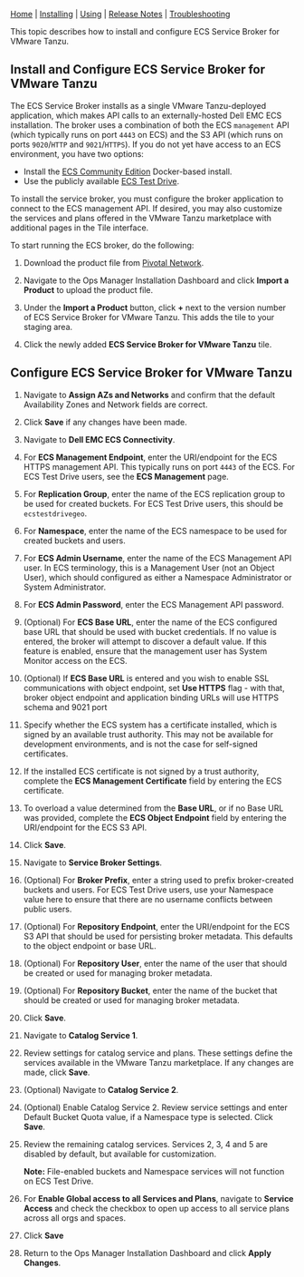 [Home](/index.md) | [Installing](/installing.md) | [Using](/using.md) | [Release Notes](/release-notes.md) | [Troubleshooting](/troubleshooting.md)

This topic describes how to install and configure ECS Service Broker for VMware Tanzu.


## <a id='install'></a> Install and Configure ECS Service Broker for VMware Tanzu

The ECS Service Broker installs as a single VMware Tanzu-deployed application, which makes API calls to an externally-hosted Dell EMC ECS installation. The broker uses a combination of both the ECS `management` API (which typically runs on port `4443` on ECS) and the S3 API (which runs on ports `9020`/`HTTP` and `9021`/`HTTPS`). If you do not yet have access to an ECS environment, you have two options:

* Install the [ECS Community Edition](https://github.com/EMCECS/ECS-CommunityEdition) Docker-based install.
* Use the publicly available [ECS Test Drive](https://portal.ecstestdrive.com).

To install the service broker, you must configure the broker application to connect to the ECS management API. If desired, you may also customize the services and plans offered in the VMware Tanzu marketplace with additional pages in the Tile interface.

To start running the ECS broker, do the following:

1. Download the product file from [Pivotal Network](https://network.pivotal.io/products/ecs-service-broker/).

1. Navigate to the Ops Manager Installation Dashboard and click **Import a Product** to upload the product file.

1. Under the **Import a Product** button, click **+** next to the version number of ECS Service Broker for VMware Tanzu. This adds the tile to your staging area.

1. Click the newly added **ECS Service Broker for VMware Tanzu** tile.


## <a id='install'></a> Configure ECS Service Broker for VMware Tanzu

1. Navigate to **Assign AZs and Networks** and confirm that the default Availability Zones and Network fields are correct.

1. Click **Save** if any changes have been made.

1. Navigate to **Dell EMC ECS Connectivity**.

1. For **ECS Management Endpoint**, enter the URI/endpoint for the ECS HTTPS management API. This typically runs on port `4443` of the ECS. For ECS Test Drive users, see the **ECS Management** page.

1. For **Replication Group**, enter the name of the ECS replication group to be used for created buckets. For ECS Test Drive users, this should be `ecstestdrivegeo`.

1. For **Namespace**, enter the name of the ECS namespace to be used for created buckets and users.

1. For **ECS Admin Username**, enter the name of the ECS Management API user. In ECS terminology, this is a Management User (not an Object User), which should configured as either a Namespace Administrator or System Administrator.

1. For **ECS Admin Password**, enter the ECS Management API password.

1. (Optional) For **ECS Base URL**, enter the name of the ECS configured base URL that should be used with bucket credentials. If no value is entered, the broker will attempt to discover a default value. If this feature is enabled, ensure that the management user has System Monitor access on the ECS.

1. (Optional) If **ECS Base URL** is entered and you wish to enable SSL communications with object endpoint, set **Use HTTPS** flag - with that, broker object endpoint and application binding URLs will use HTTPS schema and 9021 port

1. Specify whether the ECS system has a certificate installed, which is signed by an available trust authority. This may not be available for development environments, and is not the case for self-signed certificates.

1. If the installed ECS certificate is not signed by a trust authority, complete the **ECS Management Certificate** field by entering the ECS certificate.

1. To overload a value determined from the **Base URL**, or if no Base URL was provided, complete the **ECS Object Endpoint** field by entering the URI/endpoint for the ECS S3 API.

1. Click **Save**.

1. Navigate to **Service Broker Settings**.

1. (Optional) For **Broker Prefix**, enter a string used to prefix broker-created buckets and users. For ECS Test Drive users, use your Namespace value here to ensure that there are no username conflicts between public users.

1. (Optional) For **Repository Endpoint**, enter the URI/endpoint for the ECS S3 API that should be used for persisting broker metadata. This defaults to the object endpoint or base URL.

1. (Optional) For **Repository User**, enter the name of the user that should be created or used for managing broker metadata.

1. (Optional) For **Repository Bucket**, enter the name of the bucket that should be created or used for managing broker metadata.

1. Click **Save**.

1. Navigate to **Catalog Service 1**.

1. Review settings for catalog service and plans. These settings define the services available in the VMware Tanzu marketplace. If any changes are made, click **Save**.

1. (Optional) Navigate to **Catalog Service 2**.

1. (Optional) Enable Catalog Service 2. Review service settings and enter Default Bucket Quota value, if a Namespace type is selected. Click **Save**.

1. Review the remaining catalog services. Services 2, 3, 4 and 5 are disabled by default, but available for customization.

   <p class='note'><strong>Note:</strong> File-enabled buckets and Namespace services will not function on ECS Test Drive.</p>

1. For **Enable Global access to all Services and Plans**, navigate to **Service Access** and check the checkbox to open up access to all service plans across all orgs and spaces.

1. Click **Save**

1. Return to the Ops Manager Installation Dashboard and click **Apply Changes**.
